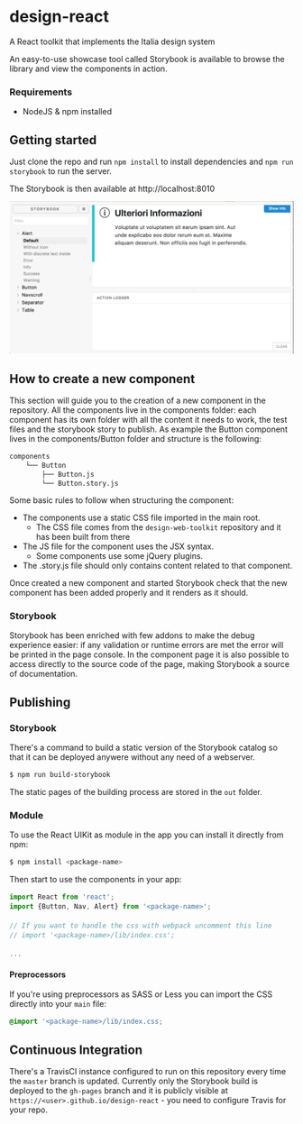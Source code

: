 # design-react
A React toolkit that implements the Italia design system

An easy-to-use showcase tool called Storybook is available to browse the library and view the components in action.


### Requirements


* NodeJS & npm installed


## Getting started

Just clone the repo and run `npm install` to install dependencies and `npm run storybook` to run the server.

The Storybook is then available at http://localhost:8010

![storybook](/doc/storybook.png?raw=true)

## How to create a new component

This section will guide you to the creation of a new component in the repository.
All the components live in the components folder: each component has its own folder with all the content it needs to work, the test files and the storybook story to publish.
As example the Button component lives in the components/Button folder and structure is the following:

```
components
    └── Button
        ├── Button.js
        └── Button.story.js
```

Some basic rules to follow when structuring the component:

* The components use a static CSS file imported in the main root.
    * The CSS file comes from the `design-web-toolkit` repository and it has been built from there
* The JS file for the component uses the JSX syntax.
    * Some components use some jQuery plugins.
* The .story.js file should only contains content related to that component.


Once created a new component and started Storybook check that the new component has been added properly and it renders as it should.


### Storybook

Storybook has been enriched with few addons to make the debug experience easier: if any validation or runtime errors are met the error will be printed in the page console.
In the component page it is also possible to access directly to the source code of the page, making Storybook a source of documentation.


## Publishing


### Storybook

There's a command to build a static version of the Storybook catalog so that it can be deployed anywere without any need of a webserver.

```sh
$ npm run build-storybook
```

The static pages of the building process are stored in the `out` folder.

### Module

To use the React UIKit as module in the app you can install it directly from npm:

```sh
$ npm install <package-name>
```

Then start to use the components in your app:

```jsx
import React from 'react';
import {Button, Nav, Alert} from '<package-name>';

// If you want to handle the css with webpack uncomment this line
// import '<package-name>/lib/index.css';

...
```

#### Preprocessors

If you're using preprocessors as SASS or Less you can import the CSS directly into your `main` file:

```scss
@import '<package-name>/lib/index.css;
```

## Continuous Integration

There's a TravisCI instance configured to run on this repository every time the `master` branch is updated. Currently only the Storybook build is deployed to the `gh-pages` branch and it is publicly visible at `https://<user>.github.io/design-react` - you need to configure Travis for your repo.


